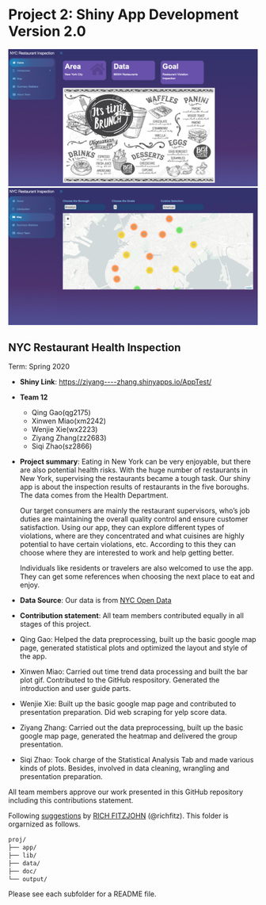 # Project 2: Shiny App Development Version 2.0

![screenshot](doc/screen1.png)
![screenshot](doc/screen2.png)


## NYC Restaurant Health Inspection 
Term: Spring 2020
+ **Shiny Link**: https://ziyang----zhang.shinyapps.io/AppTest/
+ **Team 12**
	+ Qing Gao(qg2175)
	+ Xinwen Miao(xm2242)
	+ Wenjie Xie(wx2223)
	+ Ziyang Zhang(zz2683)
	+ Siqi Zhao(sz2866)

+ **Project summary**: Eating in New York can be very enjoyable, but there are also potential health risks. With the huge number of restaurants in New York, supervising the restaurants became a tough task. 
Our shiny app is about the inspection results of restaurants in the five boroughs. The data comes from the Health Department.

  Our target consumers are mainly the restaurant supervisors, who’s job duties are maintaining the overall quality   control and ensure customer satisfaction. Using our app, they can explore different types of violations, where     are they concentrated and what cuisines are highly potential to have certain violations, etc. According to this    they can choose where they  are interested to work and help getting better.

  Individuals like residents or travelers are also welcomed to use the app. They can get some references when        choosing the next place to eat and enjoy.  

+ **Data Source**: Our data is from [NYC Open Data](https://opendata.cityofnewyork.us/)
+ **Contribution statement**: 
All team members contributed equally in all stages of this project. 
 + Qing Gao: Helped the data preprocessing, built up the basic google map page, generated statistical plots and optimized the layout and style of the app.
 + Xinwen Miao: Carried out time trend data processing and built the bar plot gif. Contributed to the GitHub respository. Generated the introduction and user guide parts.
 + Wenjie Xie: Built up the basic google map page and contributed to presentation preparation. Did web scraping    for yelp score data.
 + Ziyang Zhang: Carried out the data preprocessing, built up the basic google map page, generated the heatmap and delivered the group presentation. 
 + Siqi Zhao: Took charge of the Statistical Analysis Tab and made various kinds of plots. Besides, involved in data cleaning, wrangling and presentation preparation.

All team members approve our work presented in this GitHub repository including this contributions statement. 





Following [suggestions](http://nicercode.github.io/blog/2013-04-05-projects/) by [RICH FITZJOHN](http://nicercode.github.io/about/#Team) (@richfitz). This folder is orgarnized as follows.

```
proj/
├── app/
├── lib/
├── data/
├── doc/
└── output/
```

Please see each subfolder for a README file.

